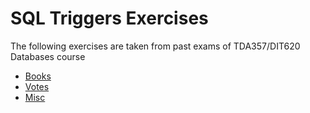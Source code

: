 # SQL Triggers Exercises

The following exercises are taken from past exams of TDA357/DIT620
Databases course

* [Books](questions/Books.md)
* [Votes](questions/Votes.md)
* [Misc](questions/Misc.md)
